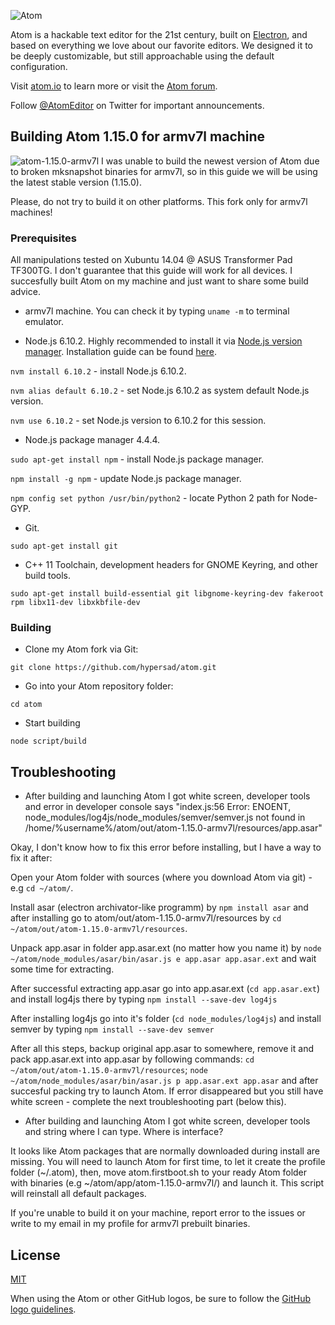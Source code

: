 ![Atom](https://cloud.githubusercontent.com/assets/72919/2874231/3af1db48-d3dd-11e3-98dc-6066f8bc766f.png)

Atom is a hackable text editor for the 21st century, built on [Electron](https://github.com/atom/electron), and based on everything we love about our favorite editors. We designed it to be deeply customizable, but still approachable using the default configuration.

Visit [atom.io](https://atom.io) to learn more or visit the [Atom forum](https://discuss.atom.io).

Follow [@AtomEditor](https://twitter.com/atomeditor) on Twitter for important
announcements.

## Building Atom 1.15.0 for armv7l machine

![atom-1.15.0-armv7l](https://i.gyazo.com/ce02f284e5d47e0b77a60728aadf0e98.png)
I was unable to build the newest version of Atom due to broken mksnapshot binaries for armv7l, so in this guide we will be using the latest stable version (1.15.0).

Please, do not try to build it on other platforms. This fork only for armv7l machines!

### Prerequisites

All manipulations tested on Xubuntu 14.04 @ ASUS Transformer Pad TF300TG. I don't guarantee that this guide will work for all devices. I succesfully built Atom on my machine and just want to share some build advice.

- armv7l machine. You can check it by typing `uname -m` to terminal emulator.

- Node.js 6.10.2. Highly recommended to install it via [Node.js version manager](https://www.npmjs.com/). Installation guide can be found [here](https://github.com/creationix/nvm#install-script).

`nvm install 6.10.2` - install Node.js 6.10.2.

`nvm alias default 6.10.2` - set Node.js 6.10.2 as system default Node.js version.

`nvm use 6.10.2` - set Node.js version to 6.10.2 for this session.

- Node.js package manager 4.4.4.

`sudo apt-get install npm` - install Node.js package manager.

`npm install -g npm` - update Node.js package manager.

`npm config set python /usr/bin/python2` - locate Python 2 path for Node-GYP.

- Git.

`sudo apt-get install git`

- C++ 11 Toolchain, development headers for GNOME Keyring, and other build tools.

`sudo apt-get install build-essential git libgnome-keyring-dev fakeroot rpm libx11-dev libxkbfile-dev`

### Building

- Clone my Atom fork via Git:

`git clone https://github.com/hypersad/atom.git`

- Go into your Atom repository folder:

`cd atom`

- Start building

`node script/build`

## Troubleshooting

- After building and launching Atom I got white screen, developer tools and error in developer console says "index.js:56 Error: ENOENT, node_modules/log4js/node_modules/semver/semver.js not found in /home/%username%/atom/out/atom-1.15.0-armv7l/resources/app.asar"

Okay, I don't know how to fix this error before installing, but I have a way to fix it after: 

Open your Atom folder with sources (where you download Atom via git) - e.g `cd ~/atom/`. 

Install asar (electron archivator-like programm) by `npm install asar` and after installing go to atom/out/atom-1.15.0-armv7l/resources by `cd ~/atom/out/atom-1.15.0-armv7l/resources`.

Unpack app.asar in folder app.asar.ext (no matter how you name it) by `node ~/atom/node_modules/asar/bin/asar.js e app.asar app.asar.ext` and wait some time for extracting.

After successful extracting app.asar go into app.asar.ext (`cd app.asar.ext`) and install log4js there by typing `npm install --save-dev log4js`

After installing log4js go into it's folder (`cd node_modules/log4js`) and install semver by typing `npm install --save-dev semver`

After all this steps, backup original app.asar to somewhere, remove it and pack app.asar.ext into app.asar by following commands: `cd ~/atom/out/atom-1.15.0-armv7l/resources`; `node ~/atom/node_modules/asar/bin/asar.js p app.asar.ext app.asar` and after succesful packing try to launch Atom. If error disappeared but you still have white screen - complete the next troubleshooting part (below this).

- After building and launching Atom I got white screen, developer tools and string where I can type. Where is interface?

It looks like Atom packages that are normally downloaded during install are missing. You will need to launch Atom for first time, to let it create the profile folder (~/.atom), then, move atom.firstboot.sh to your ready Atom folder with binaries (e.g ~/atom/app/atom-1.15.0-armv7l/) and launch it. This script will reinstall all default packages.


If you're unable to build it on your machine, report error to the issues or write to my email in my profile for armv7l prebuilt binaries. 

## License

[MIT](https://github.com/atom/atom/blob/master/LICENSE.md)

When using the Atom or other GitHub logos, be sure to follow the [GitHub logo guidelines](https://github.com/logos).
